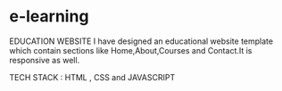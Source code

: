 # e-learning
EDUCATION WEBSITE
I have designed an educational website template which contain sections like Home,About,Courses and Contact.It is responsive as well.

TECH STACK :
HTML , CSS and JAVASCRIPT
